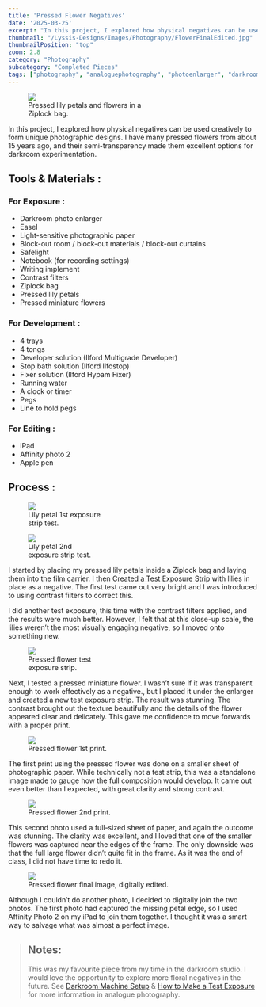 ```yaml
---
title: 'Pressed Flower Negatives'
date: '2025-03-25'
excerpt: "In this project, I explored how physical negatives can be used creatively to..."
thumbnail: "/Lyssis-Designs/Images/Photography/FlowerFinalEdited.jpg"
thumbnailPosition: "top"
zoom: 2.8
category: "Photography"
subcategory: "Completed Pieces"
tags: ["photography", "analoguephotography", "photoenlarger", "darkroom", "developingphotos", "testexposurestrip", "pressedflowers", "negatives", "developingnegatives"]
---
```


<div class="clearfix">
<figure class="flex-right" style="width: 15rem; margin-right: 1rem;">
    <img src="/Lyssis-Designs/Images/Photography/PressedFlowers.jpg">
    <figcaption>Pressed lily petals and flowers in a Ziplock bag.</figcaption>
</figure>

In this project, I explored how physical negatives can be used creatively to form unique photographic designs. I have many pressed flowers from about 15 years ago, and their semi-transparency made them excellent options for darkroom experimentation. 
</div>

## Tools & Materials :

### For Exposure :
-	Darkroom photo enlarger
-	Easel
-	Light-sensitive photographic paper
-	Block-out room / block-out materials / block-out curtains
-	Safelight
-	Notebook (for recording settings)
-	Writing implement
-	Contrast filters
-	Ziplock bag
-	Pressed lily petals
-	Pressed miniature flowers

### For Development :
-	4 trays
-	4 tongs
-	Developer solution (Ilford Multigrade Developer)
-	Stop bath solution (Ilford Ilfostop)
-	Fixer solution (Ilford Hypam Fixer)
-	Running water
-	A clock or timer
-	Pegs
-	Line to hold pegs

### For Editing :
-	iPad
-	Affinity photo 2
-	Apple pen

## Process :

<div class="clearfix">
<figure class="flex-left" style="width: 10rem;">
    <img src="/Lyssis-Designs/Images/Photography/LillyPetalPractice.jpg">
    <figcaption>Lily petal 1st exposure strip test.</figcaption>
</figure>

<figure class="flex-right" style="width: 8rem; margin-right: 1rem;">
    <img src="/Lyssis-Designs/Images/Photography/LillyPetalFinal.jpg">
    <figcaption>Lily petal 2nd exposure strip test.</figcaption>
</figure>

I started by placing my pressed lily petals inside a Ziplock bag and laying them into the film carrier. I then [Created a Test Exposure Strip](#/blog/Analogue-Photography/Analogue-Photo-Techniques/How-to-Make-a-Test-Exposure-Strip) with lilies in place as a negative. The first test came out very bright and I was introduced to using contrast filters to correct this.

I did another test exposure, this time with the contrast filters applied, and the results were much better. However, I felt that at this close-up scale, the lilies weren’t the most visually engaging negative, so I moved onto something new.
</div>

<div class="clearfix">
<figure class="flex-left" style="width: 8rem;">
    <img src="/Lyssis-Designs/Images/Photography/FlowerTestExposure.jpg">
    <figcaption>Pressed flower test exposure strip.</figcaption>
</figure>

Next, I tested a pressed miniature flower. I wasn’t sure if it was transparent enough to work effectively as a negative., but I placed it under the enlarger and created a new test exposure strip. The result was stunning. The contrast brought out the texture beautifully and the details of the flower appeared clear and delicately. This gave me confidence to move forwards with a proper print.
<figure class="flex-right" style="width: 15rem; margin-right: 1rem;">
    <img src="/Lyssis-Designs/Images/Photography/FlowerPractice.jpg">
    <figcaption>Pressed flower 1st print.</figcaption>
</figure>

The first print using the pressed flower was done on a smaller sheet of photographic paper. While technically not a test strip, this was a standalone image made to gauge how the full composition would develop. It came out even better than I expected, with great clarity and strong contrast.
</div>

<div class="clearfix">
<figure class="flex-left" style="width: 15rem;">
    <img src="/Lyssis-Designs/Images/Photography/FlowerFinal.jpg">
    <figcaption>Pressed flower 2nd print.</figcaption>
</figure>

This second photo used a full-sized sheet of paper, and again the outcome was stunning. The clarity was excellent, and I loved that one of the smaller flowers was captured near the edges of the frame. The only downside was that the full large flower didn’t quite fit in the frame. As it was the end of class, I did not have time to redo it.
</div>

<div class="clearfix">
<figure class="flex-right" style="width: 25rem; margin-right: 1rem;">
    <img src="/Lyssis-Designs/Images/Photography/FlowerFinalEdited.jpg">
    <figcaption>Pressed flower final image, digitally edited.</figcaption>
</figure>

Although I couldn’t do another photo, I decided to digitally join the two photos. The first photo had captured the missing petal edge, so I used Affinity Photo 2 on my iPad to join them together. I thought it was a smart way to salvage what was almost a perfect image.
</div>

> ## Notes: 
> This was my favourite piece from my time in the darkroom studio. I would love the opportunity to explore more floral negatives in the future.
> See [Darkroom Machine Setup](#/blog/Analogue-Photography/Analogue-Photo-Techniques/How-to-Set-Up-a-Darkroom-Photo-Enlarger-Machine) & [How to Make a Test Exposure](#/blog/Analogue-Photography/Analogue-Photo-Techniques/How-to-Make-a-Test-Exposure-Strip) for more information in analogue photography.